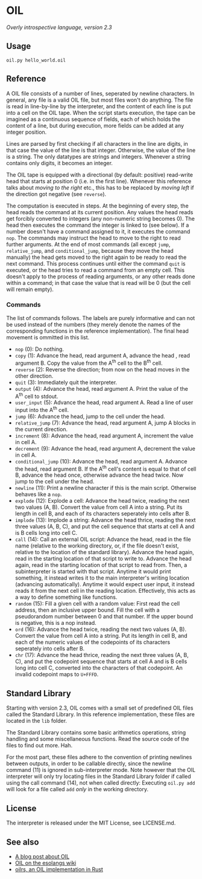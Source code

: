 # OIL

_Overly introspective language, version 2.3_

## Usage

    oil.py hello_world.oil

## Reference

A OIL file consists of a number of lines, seperated by newline characters.
In general, any file is a valid OIL file, but most files won't do anything.
The file is read in line-by-line by the interpreter, and the content of each
line is put into a cell on the OIL tape. When the script starts execution, the
tape can be imagined as a continuous sequence of fields, each of which holds
the content of a line, but during execution, more fields can be added at any
integer position.

Lines are parsed by first checking if all characters in the line are digits, in
that case the value of the line is that integer. Otherwise, the value of the
line is a string. The only datatypes are strings and integers. Whenever a string
contains only digits, it becomes an integer.

The OIL tape is equipped with a directional (by default: positive) read-write
head that starts at position 0 (i.e. in the first line). Whenever this
reference talks about _moving to the right_ etc., this has to be replaced by
_moving left_ if the direction got negative (see `reverse`).

The computation is executed in steps. At the beginning of every step, the head
reads the command at its current position. Any values the head reads get
forcibly converted to integers (any non-numeric string becomes 0). The head
then executes the command the integer is linked to (see below). If a number
doesn't have a command assigned to it, it executes the command `nop`. The
commands may instruct the head to move to the right to read further arguments.
At the end of most commands (all except `jump`, `relative_jump`, and
`conditional_jump`, because they move the head manually) the head gets moved to
the right again to be ready to read the next command. This process continues
until either the command `quit` is executed, or the head tries to read a command
from an empty cell. This doesn't apply to the process of reading arguments, or
any other reads done within a command; in that case the value that is read will
be 0 (but the cell will remain empty).

### Commands

The list of commands follows. The labels are purely informative and can not be
used instead of the numbers (they merely denote the names of the corresponding
functions in the reference implementation). The final head movement is ommitted in this list.

- `nop` (0): Do nothing.
- `copy` (1): Advance the head, read argument A, advance the head , read
  argument B. Copy the value from the A<sup>th</sup> cell to the B<sup>th</sup>
  cell.
- `reverse` (2): Reverse the direction; from now on the head moves in the other
direction.
- `quit` (3): Immediately quit the interpreter.
- `output` (4): Advance the head, read argument A. Print the value of
the A<sup>th</sup> cell to stdout.
- `user_input` (5): Advance the head, read argument A. Read a line of user input
  into the A<sup>th</sup> cell.
- `jump` (6): Advance the head, jump to the cell under the head.
- `relative_jump` (7): Advance the head, read argument A, jump A blocks in the
  current direction.
- `increment` (8): Advance the head, read argument A, increment the value in cell
  A.
- `decrement` (9): Advance the head, read argument A, decrement the value in cell
  A.
- `conditional_jump` (10): Advance the head, read argument A. Advance the head,
  read argument B. If the A<sup>th</sup> cell's content is equal to that of
  cell B, advance the head once, otherwise advance the head twice. Now jump to
  the cell under the head.
- `newline` (11): Print a newline character if this is the main script.
  Otherwise behaves like a `nop`.
- `explode` (12): Explode a cell: Advance the head twice, reading the next two
  values (A, B). Convert the value from cell A into a string. Put its length in
  cell B, and each of its characters seperately into cells after B.
- `implode` (13): Implode a string: Advance the head thrice, reading the next
  three values (A, B, C), and put the cell sequence that starts at cell A and
  is B cells long into cell C.
- `call` (14): Call an external OIL script: Advance the head, read in the file
  name (relative to the working directory, or, if the file doesn't exist,
  relative to the location of the standard library). Advance the head again,
  read in the starting location of that script to write to. Advance the head
  again, read in the starting location of that script to read from. Then, a
  subinterpreter is started with that script. Anytime it would print something,
  it instead writes it to the main interpreter's writing location (advancing
  automatically). Anytime it would expect user input, it instead reads it from
  the next cell in the reading location. Effectively, this acts as a way to
  define something like functions.
- `random` (15): Fill a given cell with a random value: First read the cell
  address, then an inclusive upper bound. Fill the cell with a pseudorandom
  number between 0 and that number. If the upper bound is negative, this is a
  nop instead.
- `ord` (16): Advance the head twice, reading the next two values (A, B).
  Convert the value from cell A into a string. Put its length in cell B, and
  each of the numeric values of the codepoints of its characters seperately
  into cells after B.
- `chr` (17): Advance the head thrice, reading the next three values (A, B, C),
  and put the codepoint sequence that starts at cell A and is B cells long into
  cell C, converted into the characters of that codepoint. An invalid codepoint
  maps to `U+FFFD`.

## Standard Library

Starting with version 2.3, OIL comes with a small set of predefined OIL files
called the Standard Library. In this reference implementation, these files are
located in the `lib` folder.

The Standard Library contains some basic arithmetics operations, string handling
and some miscellaneous functions. Read the source code of the files to find out
more. Hah.

For the most part, these files adhere to the convention of printing newlines
between outputs, in order to be callable directly, since the newline command
(11) is ignored in sub-interpreter mode. Note however that the OIL interpreter
will only try locating files in the Standard Library folder if called using the
call command (14), not when called directly: Executing `oil.py add` will look
for a file called `add` _only_ in the working directory.

## License

The interpreter is released under the MIT License, see LICENSE.md.

## See also

- [A blog post about OIL](https://gastrovec.github.io/esoteric-annoyances.html)
- [OIL on the esolangs wiki](http://esolangs.org/wiki/OIL)
- [oilrs, an OIL implementation in Rust](https://github.com/serprex/oilrs)
